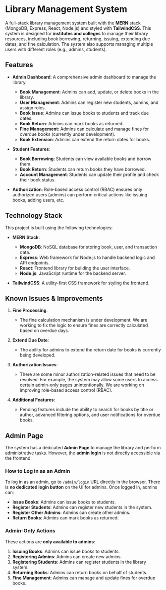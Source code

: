 # Library Management System

A full-stack library management system built with the **MERN** stack (MongoDB, Express, React, Node.js) and styled with **TailwindCSS**. This system is designed for **institutes and colleges** to manage their library resources, including book borrowing, returning, issuing, extending due dates, and fine calculation. The system also supports managing multiple users with different roles (e.g., admins, students).

## Features

- **Admin Dashboard**: A comprehensive admin dashboard to manage the library.
  - **Book Management**: Admins can add, update, or delete books in the library.
  - **User Management**: Admins can register new students, admins, and assign roles.
  - **Book Issue**: Admins can issue books to students and track due dates.
  - **Book Return**: Admins can mark books as returned.
  - **Fine Management**: Admins can calculate and manage fines for overdue books (currently under development).
  - **Book Extension**: Admins can extend the return dates for books.

- **Student Features**:
  - **Book Borrowing**: Students can view available books and borrow them.
  - **Book Return**: Students can return books they have borrowed.
  - **Account Management**: Students can update their profile and check their book status.

- **Authorization**: Role-based access control (RBAC) ensures only authorized users (admins) can perform critical actions like issuing books, adding users, etc.

## Technology Stack

This project is built using the following technologies:

- **MERN Stack**:
  - **MongoDB**: NoSQL database for storing book, user, and transaction data.
  - **Express**: Web framework for Node.js to handle backend logic and API endpoints.
  - **React**: Frontend library for building the user interface.
  - **Node.js**: JavaScript runtime for the backend server.

- **TailwindCSS**: A utility-first CSS framework for styling the frontend.

## Known Issues & Improvements

1. **Fine Processing**:
   - The fine calculation mechanism is under development. We are working to fix the logic to ensure fines are correctly calculated based on overdue days.

2. **Extend Due Date**:
   - The ability for admins to extend the return date for books is currently being developed.

3. **Authorization Issues**:
   - There are some minor authorization-related issues that need to be resolved. For example, the system may allow some users to access certain admin-only pages unintentionally. We are working on improving role-based access control (RBAC).

4. **Additional Features**:
   - Pending features include the ability to search for books by title or author, advanced filtering options, and user notifications for overdue books.

## Admin Page

The system has a dedicated **Admin Page** to manage the library and perform administrative tasks. However, the **admin login** is not directly accessible via the frontend.

### How to Log in as an Admin

To log in as an admin, go to `/admin/login` URL directly in the browser. There is **no dedicated login button** on the UI for admins. Once logged in, admins can:

- **Issue Books**: Admins can issue books to students.
- **Register Students**: Admins can register new students in the system.
- **Register Other Admins**: Admins can create other admins.
- **Return Books**: Admins can mark books as returned.

### Admin-Only Actions

These actions are **only available to admins**:
1. **Issuing Books**: Admins can issue books to students.
2. **Registering Admins**: Admins can create new admins.
3. **Registering Students**: Admins can register students in the library system.
4. **Returning Books**: Admins can return books on behalf of students.
5. **Fine Management**: Admins can manage and update fines for overdue books.